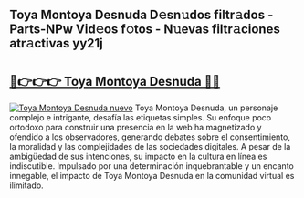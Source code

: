 ## Toya Montoya Desnuda D𝚎sn𝚞dos filtr𝚊dos - Parts-NPw Vid𝚎os f𝚘tos - N𝚞evas filtr𝚊ciones atr𝚊ctivas yy21j

# <h2><a href="http://mb0zgf.tromn.icu/?c=Toya+Montoya+Desnuda">🔗👉👉👉 Toya Montoya Desnuda 🔗🔗</a></h2>

[![Toya Montoya Desnuda nuevo](https://i.imgur.com/pEAQMta.gif)](http://mb0zgf.tromn.icu/?c=Toya+Montoya+Desnuda)
Toya Montoya Desnuda, un personaje complejo e intrigante, desafía las etiquetas simples. Su enfoque poco ortodoxo para construir una presencia en la web ha magnetizado y ofendido a los observadores, generando debates sobre el consentimiento, la moralidad y las complejidades de las sociedades digitales. A pesar de la ambigüedad de sus intenciones, su impacto en la cultura en línea es indiscutible. Impulsado por una determinación inquebrantable y un encanto innegable, el impacto de Toya Montoya Desnuda en la comunidad virtual es ilimitado.
